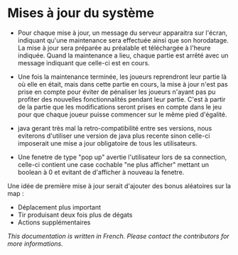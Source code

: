 # Mises à jour du système

- Pour chaque mise à jour, un message du serveur apparaitra sur l'écran, indiquant qu'une maintenance sera effectuée ainsi que son horodatage. La mise à jour sera préparée au préalable et téléchargée à l'heure indiquée. Quand la maintenance a lieu, chaque partie est arrêté avec un message indiquant que celle-ci est en cours.

- Une fois la maintenance terminée, les joueurs reprendront leur partie là où elle en était, mais dans cette partie en cours, la mise à jour n'est pas prise en compte pour éviter de pénaliser les joueurs n'ayant pas pu profiter des nouvelles fonctionnalités pendant leur partie. C'est à partir de la partie que les modifications seront prises en compte dans le jeu pour que chaque joueur puisse commencer sur le même pied d'égalité.

- java gerant très mal la retro-compatibilité entre ses versions, nous eviterons d'utiliser une version de java plus recente sinon celle-ci imposerait une mise a jour obligatoire de tous les utilisateurs.

- Une fenetre de type "pop up" avertie l'utilisateur lors de sa connection, celle-ci contient une case cochable "ne plus afficher" mettant un boolean à 0 et evitant de d'afficher à nouveau la fenetre.

Une idée de première mise à jour serait d'ajouter des bonus aléatoires sur la map :

- Déplacement plus important
- Tir produisant deux fois plus de dégats
- Actions supplémentaires

*This documentation is written in French. 
Please contact the contributors for more informations.*
